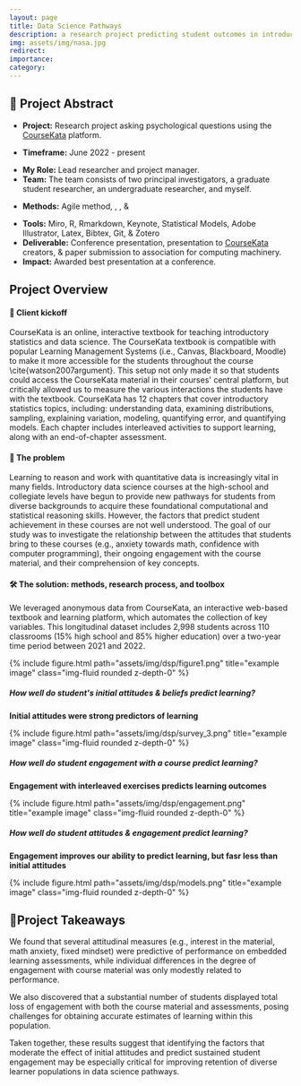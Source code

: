 ```yaml
---
layout: page
title: Data Science Pathways
description: a research project predicting student outcomes in introductory data science courses
img: assets/img/nasa.jpg
redirect: 
importance: 
category: 
---
```

<!--Abstract-->
## 📌 **Project Abstract** 
<!--2. Client/Company/Project type-->
- **Project:** Research project asking psychological questions using the [CourseKata](https://coursekata.org/) platform. 
<!--3. Project date (When did you work on the project)-->
- **Timeframe:** June 2022 - present
<!--4. Your role (What you were responsible for on the project)-->
- **My Role:** Lead researcher and project manager.
- **Team:** The team consists of two principal investigators, a graduate student researcher, an undergraduate researcher, and myself.
<!--UX methods-->
- **Methods:** Agile method, [](#user-req-int), [](#user-tasks), & [](#user-exp-ques)
<!--logos-->
- **Tools:** Miro, R, Rmarkdown, Keynote, Statistical Models, Adobe Illustrator, Latex, Bibtex, Git, & Zotero  
- **Deliverable:** Conference presentation, presentation to [CourseKata](https://coursekata.org/) creators, & paper submission to association for computing machinery.
- **Impact:** Awarded best presentation at a conference. 

## **Project Overview**
#### 🚀 Client kickoff 
CourseKata is an online, interactive textbook for teaching introductory statistics and data science. 
The CourseKata textbook is compatible with popular Learning Management Systems (i.e., Canvas, Blackboard, Moodle) to make it more accessible for the students throughout the course \cite{watson2007argument}. 
This setup not only made it so that students could access the CourseKata material in their courses' central platform, but critically allowed us to measure the various interactions the students have with the textbook. 
CourseKata has 12 chapters that cover introductory statistics topics, including: understanding data, examining distributions, sampling, explaining variation, modeling, quantifying error, and quantifying models. 
Each chapter includes interleaved activities to support learning, along with an end-of-chapter assessment. 

#### 🔎 The problem
Learning to reason and work with quantitative data is increasingly vital in many fields. Introductory data science courses at the high-school and collegiate levels have begun to provide new pathways for students from diverse backgrounds to acquire these foundational computational and statistical reasoning skills.
However, the factors that predict student achievement in these courses are not well understood. 
The goal of our study was to investigate the relationship between the attitudes that students bring to these courses (e.g., anxiety towards math, confidence with computer programming), their ongoing engagement with the course material, and their comprehension of key concepts. 


#### 🛠️  The solution: methods, research process, and toolbox 
We leveraged anonymous data from CourseKata, an interactive web-based textbook and learning platform, which automates the collection of key variables.
This longitudinal dataset includes 2,998 students across 110 classrooms (15\% high school and 85\% higher education) over a two-year time period between 2021 and 2022. 
<br />
<div class="row">
    <div class="col-sm mt-3 mt-md-0">
        {% include figure.html path="assets/img/dsp/figure1.png" title="example image" class="img-fluid rounded z-depth-0" %}
    </div>
</div>


##### How well do student's initial attitudes & beliefs predict learning?
**Initial attitudes were strong predictors of learning**
<div class="row">
    <div class="col-sm mt-3 mt-md-0">
        {% include figure.html path="assets/img/dsp/survey_3.png" title="example image" class="img-fluid rounded z-depth-0" %}
    </div>
</div>

<!--<div class="caption">
    Caption photos easily. On the left, a road goes through a tunnel. Middle, leaves artistically fall in a hipster photoshoot. Right, in another hipster photoshoot, a lumberjack grasps a handful of pine needles.
</div>--> 



##### How well do student engagement with a course predict learning?
**Engagement with interleaved exercises predicts learning outcomes**

<div class="row">
    <div class="col-sm mt-3 mt-md-0">
        {% include figure.html path="assets/img/dsp/engagement.png" title="example image" class="img-fluid rounded z-depth-0" %}
    </div>
</div>

##### How well do student attitudes & engagement predict learning?
**Engagement improves our ability to predict learning, but fasr less than initial attitudes**
<div class="row">
    <div class="col-sm mt-3 mt-md-0">
        {% include figure.html path="assets/img/dsp/models.png" title="example image" class="img-fluid rounded z-depth-0" %}
    </div>
</div>

## 💭**Project Takeaways**
We found that several attitudinal measures (e.g., interest in the material, math anxiety, fixed mindset) were predictive of performance on embedded learning assessments, while individual differences in the degree of engagement with course material was only modestly related to performance.

We also discovered that a substantial number of students displayed total loss of engagement with both the course material and assessments, posing challenges for obtaining accurate estimates of learning within this population. 

Taken together, these results suggest that identifying the factors that moderate the effect of initial attitudes and predict sustained student engagement may be especially critical for improving retention of diverse learner populations in data science pathways.

<!---## How you collaborate with your key stakeholders
XX 
#### project management methodologies/ Collaboration method 
xx
Timelines, gather buyin, stakeholders, updated

## Decisions you made during the projects you are presenting (and why)
XX


## 💭 What you'd do differently if you could do a project all over again 
Xx 
### Next steps---> 


<br>

<br>

<br>

<br>


